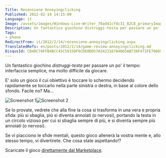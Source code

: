 ```yaml
---
Title: Recensione Annoyingclicking
Published: 2012-02-14 14:15:00
Language: it
Image: /assets/images/Windows-Live-Writer_70ad41cfdc31_82C8_primaryImage_3_65x65.jpg
Description: Un fantastico giochino distruggi-testa per passare un po' il tempo interfaccia semplice, ma molto difficile da giocare. E' solo un gioco il cui obiettivo è toccare lo schermo decidendo rapidamente se toccarlo nella parte sinistra o destra, in base al colore dello sfondo. Facile no? Ma
Tags:
- phone
RedirectFrom: it/2012/2/14/recensione-annoyingclicking.aspx
TranslatedRefs: en/posts/2012/2/14/game-review-annoyingclicking.md
DisqusId: CB40C74FFB48CC45C5915DF6CDE0DD57A342316784065AB738F472FE70869021
---
```

Un fantastico giochino *distruggi-testa* per passare un po' il tempo: interfaccia semplice, ma molto difficile da giocare.

E' solo un gioco il cui obiettivo è toccare lo schermo decidendo rapidamente se toccarlo nella parte sinistra o destra, in base al colore dello sfondo. Facile no? Ma…  

![Screenshot 1](/assets/images/Windows-Live-Writer_70ad41cfdc31_82C8_e64401f9-79f6-467f-a130-6780dace1220_3.png)![Screenshot 2](/assets/images/Windows-Live-Writer_70ad41cfdc31_82C8_836ece87-b747-4483-9108-4348b7c2c59b_6.png)

Se lo provate, vedrete che alla fine la cosa si trasforma in una vera e propria sfida: più si sbaglia, più si diventa annoiati (o nervosi), portando la testa in un circolo vizioso per cui si sbaglia sempre di più, e si diventa sempre più annoiati (o nervosi).

Se vi piacciono le sfide mentali, questo gioco allenerà la vostra mente e, allo stesso tempo, vi divertirete. Che cosa state aspettando!?

Scaricate il gioco <a href="http://www.windowsphone.com/it-IT/apps/a21a31ea-c130-42d2-9868-4e3b686b749a"> direttamente dal Marketplace</a>.